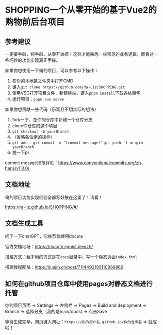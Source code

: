 # SHOPPING一个从零开始的基于Vue2的购物前后台项目



## 参考建议

一定要手敲，纯手敲，从零开始搭！这样才能熟悉一些常见的业务逻辑，而且对一些巧妙的功能实现真正手操。

如果你想使用一下俺的项目，可以参考以下操作：

1. 在你的本地某文件夹中打开CMD
2. 键入`git clone https://github.com/Ra-Liz/SHOPPING.git`
3. 使用VSC打开项目文件，新建终端，键入`pnpm install`下载各依赖包
4. 运行项目：`pnpm run serve`

如果你想贡献一些代码（乐观且不切实际的想法）

1. fork一下，在你的仓库中新建一个仓库分支
2. clone你仓库的这个项目
3. `git checkout -b yourBranch`
4. （省略各位佬的操作）
5. `git add .`  `git commit -m "(commit message)"` `git push -f origin yourBranch`
6. 提一下pr

commit mesage规范详见：https://www.conventionalcommits.org/zh-hans/v1.0.0/



## 文档地址

俺的项目功能实现经验全都写好放在这里了！请看！

https://ra-liz.github.io/SHOPPING/#/



## 文档生成工具

问了一下chatGPT，它推荐我使用docute

官方文档地址：https://docute.egoist.dev/zh/

搭建方式：我才用的方式是在`docs`目录中，写一个静态页面`index.html`

搭建教程网址：https://juejin.cn/post/7114493190110969869



## 如何在github项目仓库中使用pages对静态文档进行托管

你的项目页面 => Settings => 左侧栏 => Pages => Build and deployment => Branch => 选择分支（我的是main/docs) => 点击Save

等待生成完毕，网页键入网址：`https://你的用户名.github.io/你的仓库名` => 就成啦！



